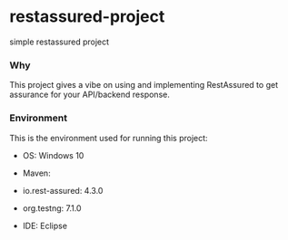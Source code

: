 # restassured-project
simple restassured project

### Why
This project gives a vibe on using and implementing RestAssured
to get assurance for your API/backend response.

### Environment
This is the environment used for running this project:
* OS: Windows 10

* Maven:
 
* io.rest-assured: 4.3.0

* org.testng: 7.1.0

* IDE: Eclipse

